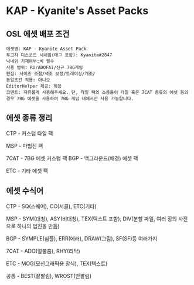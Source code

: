 # KAP - Kyanite's Asset Packs

## OSL 에셋 배포 조건

```
에셋명: KAP - Kyanite Asset Pack
투고자 디스코드 닉네임(태그 포함): Kyanite#2847
닉네임 기재여부:비 필수
사용 범위: RD/ADOFAI/신규 7BG게임
편집: 사이즈 조절/색조 보정/트레이싱/개조/
동일조건 적용: 아니오
EditorHelper 제공: 허용
코멘트: 자유롭게 사용해주세요. 단, 타일 팩의 소용돌이 타일 혹은 7CAT 종류의 에셋 등의 경우 7BG 에셋을 사용하여 7BG 게임 내에서만 사용 가능합니다.
```



## 에셋 종류 정리
CTP - 커스텀 타일 팩

MSP - 마법진 팩

7CAT - 7BG 에셋 커스텀 팩
BGP - 백그라운드(배경) 에셋 팩

ETC - 기타 에셋 팩



## 에셋 수식어
CTP - SQ(스퀘어), CC(서클), ETC(기타)

MSP - SYM(대칭), ASY(비대칭), TEX(텍스트 포함), DIV(분할 파일, 여러 장의 사진으로 하나의 법진을 만듬)

BGP - SYMPLE(심플), ERR(에러), DRAW(그림), SF(SF)등 여러가지

7CAT - ADO(얼불춤), RHY(리닥)

ETC - MOG(모션그래픽용 장식), TEX(텍스트)

공통 - BEST(잘팔림), WROST(안팔림)

